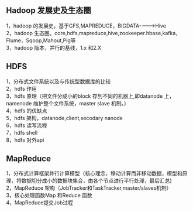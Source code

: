 ## Hadoop 发展史及生态圈
1，hadoop 的发展史，基于GFS,MAPREDUCE，BIGDATA---->Hive  
2，hadoop 生态圈。core,hdfs,mapreduce,hive,zookeeper.hbase,kafka，Flume，Sqoop,Mahout,Pig等  
3，hadoop 版本，并行的基线，1.x 和2.X  
## HDFS 
1，分布式文件系统以及与传统型数据库的比较  
2，hdfs 作用  
3，hdfs 原理（把文件分成小的block 存到不同的机器上,即datanode 上，namenode 维护整个文件系统，master slave 机制。）  
4，hdfs 的优缺点  
5，hdfs 架构，datanode,client,secodary nanode   
6，hdfs 读写流程  
7，hdfs shell  
8，hdfs 对外api
## MapReduce 
1，分布式计算框架并行计算模型（核心理念，移动计算而非移动数据，模型和原理，将数据切分成小的数据块集合，由各个节点进行平行处理，最后汇总)  
2，MapReduce 架构（JobTracker和TaskTracker,master/slaves机制）  
3，核心处理函数Map 和Reduce 函数  
4，MapReduce提交Job过程  

